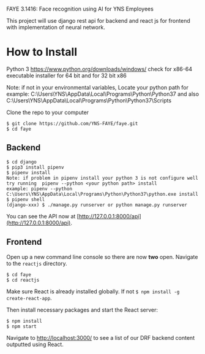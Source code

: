FAYE 3.1416:
Face recognition using AI
for YNS Employees

This project will use django rest api for backend and react js for frontend with implementation of neural network.

# How to Install

Python 3 https://www.python.org/downloads/windows/ check for x86-64 executable installer for 64 bit and for 32 bit x86

Note: if not in your environmental variables, Locate your python path for example: C:\Users\YNS\AppData\Local\Programs\Python\Python37 and also C:\Users\YNS\AppData\Local\Programs\Python\Python37\Scripts

Clone the repo to your computer

```
$ git clone https://github.com/YNS-FAYE/faye.git
$ cd faye
```

## Backend
```
$ cd django
$ pip3 install pipenv
$ pipenv install
Note: if problem in pipenv install your python 3 is not configure well try running  pipenv --python <your python path> install
example: pipenv --python C:\Users\YNS\AppData\Local\Programs\Python\Python37\python.exe install
$ pipenv shell
(django-xxx) $ ./manage.py runserver or python manage.py runserver
```

You can see the API now at [http://127.0.0.1:8000/api](http://127.0.0.1:8000/api).

## Frontend

Open up a new command line console so there are now **two** open. Navigate to the `reactjs` directory.

```
$ cd faye
$ cd reactjs
```

Make sure React is already installed globally. If not `$ npm install -g create-react-app`.

Then install necessary packages and start the React server:

```
$ npm install
$ npm start
```

Navigate to [http://localhost:3000/](http://localhost:3000/) to see a list of our DRF backend content outputted using React.
